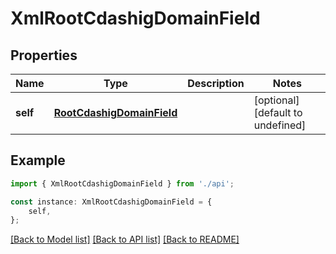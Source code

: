 # XmlRootCdashigDomainField


## Properties

Name | Type | Description | Notes
------------ | ------------- | ------------- | -------------
**self** | [**RootCdashigDomainField**](RootCdashigDomainField.md) |  | [optional] [default to undefined]

## Example

```typescript
import { XmlRootCdashigDomainField } from './api';

const instance: XmlRootCdashigDomainField = {
    self,
};
```

[[Back to Model list]](../README.md#documentation-for-models) [[Back to API list]](../README.md#documentation-for-api-endpoints) [[Back to README]](../README.md)

